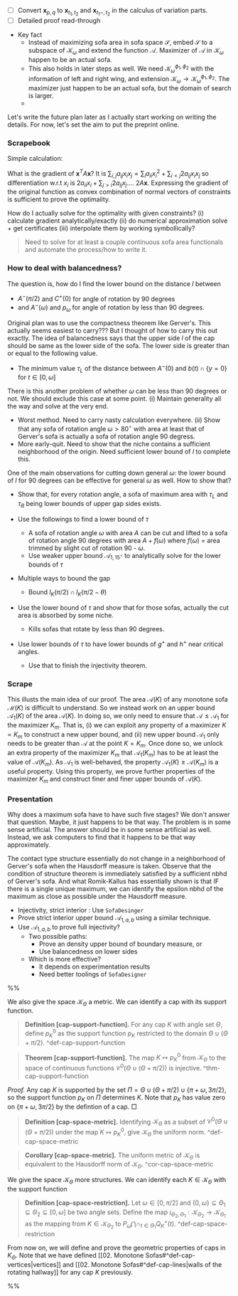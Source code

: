 - [ ] Convert $\mathbf{x}_{p, q}$ to $\mathbf{x}_{t_1, t_2}$ and $\mathbf{x}_{t_1 - , t_2}$ in the calculus of variation parts.
- [ ] Detailed proof read-through

- Key fact
	- Instead of maximizing sofa area in sofa space $\mathcal{S}$, embed $\mathcal{S}$ to a subspace of $\mathcal{K}_\omega$ and extend the function $\mathcal{A}$. Maximizer of $\mathcal{A}$ in $\mathcal{K}_\omega$ happen to be an actual sofa. 
	- This also holds in later steps as well. We need $\mathcal{K}_{\omega}^{\phi_1, \phi_2}$ with the information of left and right wing, and extension $\mathcal{K}_\omega \to \mathcal{K}_\omega^{\phi_1, \phi_2}$. The maximizer just happen to be an actual sofa, but the domain of search is larger.
	- 

Let's write the future plan later as I actually start working on writing the details. For now, let's set the aim to put the preprint online.

### Scrapebook

Simple calculation:

What is the gradient of $\mathbf{x}^T A \mathbf{x}$? It is $\sum_{i, j} a_{ij} x_i x_j = \sum_i a_{ii} x_i^2 + \sum_{i < j} 2a_{ij} x_i x_j$ so differentiation w.r.t $x_i$ is $2a_{ii}x_i + \sum_{j > i} 2a_{ij} x_j$.... $2A \mathbf{x}$. Expressing the gradient of the original function as convex combination of normal vectors of constraints is sufficient to prove the optimality.

How do I actually solve for the optimality with given constraints?
(i) calculate gradient analytically/exactly
(ii) do numerical approximation solve + get certificates
(iii) interpolate them by working symbollically?

> Need to solve for at least a couple continuous sofa area functionals and automate the process/how to write it.

### How to deal with balancedness?

The question is, how do I find the lower bound on the distance $l$ between 
- $A^-(\pi/2)$ and $C^+(0)$ for angle of rotation by 90 degrees
- and $A^-(\omega)$ and $p_\omega$ for angle of rotation by less than 90 degrees.

Original plan was to use the compactness theorem like Gerver's. This actually seems easiest to carry???
But I thought of how to carry this out exactly. The idea of balancedness says that the upper side $l$ of the cap should be same as the lower side of the sofa. The lower side is greater than or equal to the following value.

- The minimum value $\tau_L$ of the distance between $A^-(0)$ and $b(t)\cap \{y=0\}$ for $t \in [0, \omega]$

There is this another problem of whether $\omega$ can be less than 90 degrees or not. We should exclude this case at some point. 
(i) Maintain generality all the way and solve at the very end.
- Worst method. Need to carry nasty calculation everywhere.
(ii) Show that any sofa of rotation angle $\omega > 80^\circ$ with area at least that of Gerver's sofa is actually a sofa of rotation angle 90 degress.
- More early-quit. Need to show that the niche contains a sufficient neighborhood of the origin. Need sufficient lower bound of $l$ to complete this.

One of the main observations for cutting down general $\omega$: the lower bound of $l$ for 90 degrees can be effective for general $\omega$ as well.
How to show that? 


- Show that, for every rotation angle, a sofa of maximum area with $\tau_L$ and $\tau_R$ being lower bounds of upper gap sides exists.
- Use the followings to find a lower bound of $\tau$
	- A sofa of rotation angle $\omega$ with area $A$ can be cut and lifted to a sofa of rotation angle 90 degrees with area $A + f(\omega)$ where $f(\omega)$ = area trimmed by slight cut of rotation 90 - $\omega$.
	- Use weaker upper bound $\mathcal{A}_{1, 15^\circ}$ to analytically solve for the lower bounds of $\tau$

- Multiple ways to bound the gap
	- Bound $l_K(\pi/2) \cap l_K(\pi/2 - \theta)$ 

- Use the lower bound of $\tau$ and show that for those sofas, actually the cut area is absorbed by some niche.
	- Kills sofas that rotate by less than 90 degrees.
- Use lower bounds of $\tau$ to have lower bounds of $g^+$ and $h^+$ near critical angles.
	- Use that to finish the injectivity theorem.

### Scrape

This illusts the main idea of our proof. The area $\mathcal{A}(K)$ of any monotone sofa $\mathcal{M}(K)$ is difficult to understand. So we instead work on an upper bound $\mathcal{A}_1(K)$ of the area $\mathcal{A}(K)$. In doing so, we only need to ensure that $\mathcal{A} \leq \mathcal{A}_1$ for the maximizer $K_m$. That is, (i) we can exploit any property of a maximizer $K = K_m$ to construct a new upper bound, and (ii) new upper bound $\mathcal{A}_1$ only needs to be greater than $\mathcal{A}$ at the point $K = K_m$. Once done so, we unlock an extra property of the maximizer $K_m$ that $\mathcal{A}_1(K_m)$ has to be at least the value of $\mathcal{A}(K_m)$. As $\mathcal{A}_1$ is well-behaved, the property $\mathcal{A}_1(K) \geq \mathcal{A}(K_m)$ is a useful property. Using this property, we prove further properties of the maximizer $K_m$ and construct finer and finer upper bounds of $\mathcal{A}(K)$.

### Presentation

Why does a maximum sofa have to have such five stages?
We don't answer that question.
Maybe, it just happens to be that way. The problem is in some sense artificial. The answer should be in some sense artificial as well.
Instead, we ask computers to find that it happens to be that way approximately.

The contact type structure essentially do not change in a neighborhood of Gerver's sofa when the Hausdorff measure is taken. Observe that the condition of structure theorem is immediately satisfied by a sufficient nbhd of Gerver's sofa. And what Romik-Kallus has essentially shown is that IF there is a single unique maximum, we can identify the epsilon nbhd of the maximum as close as possible under the Hausdorff measure.

- Injectivity, strict interior : Use `SofaDesinger`
- Prove strict interior upper bound $\mathcal{A}_{1, a, b}$ using a similar technique.
- Use $\mathcal{A}_{1, a, b}$ to prove full injectivity?
	- Two possible paths:
		- Prove an density upper bound of boundary measure, or
		- Use balancedness on lower sides
	- Which is more effective? 
		- It depends on experimentation results
		- Need better toolings of `SofaDesigner`

%%

We also give the space $\mathcal{K}_\Theta$ a metric. We can identify a cap with its support function.

> __Definition [cap-support-function].__ For any cap $K$ with angle set $\Theta$, define $p_K^0$ as the support function $p_K$ restricted to the domain $\Theta \cup (\Theta + \pi/2)$. ^def-cap-support-function

> __Theorem [cap-support-function].__ The map $K \mapsto p_K^0$ from $\mathcal{K}_\Theta$ to the space of continuous functions $\mathcal{C}^0(\Theta \cup (\Theta + \pi/2))$ is injective. ^thm-cap-support-function

_Proof._ Any cap $K$ is supported by the set $\Pi = \Theta \cup (\Theta + \pi/2) \cup \{\pi + \omega, 3\pi/2\}$, so the support function $p_K$ on $\Pi$ determines $K$. Note that $p_K$ has value zero on $\{\pi + \omega, 3\pi/2\}$ by the defintion of a cap. □

> __Definition [cap-space-metric].__ Identifying $\mathcal{K}_\Theta$ as a subset of $\mathcal{C}^0(\Theta \cup (\Theta + \pi/2))$ under the map $K \mapsto p_K^0$, give $\mathcal{K}_\Theta$ the uniform norm. ^def-cap-space-metric

> __Corollary [cap-space-metric].__ The uniform metric of $\mathcal{K}_\Theta$ is equivalent to the Hausdorff norm of $\mathcal{K}_\Theta$. ^cor-cap-space-metric

We give the space $\mathcal{K}_\Theta$ more structures. We can identify each $K \in \mathcal{K}_\Theta$ with the support function 

> __Definition [cap-space-restriction].__ Let $\omega \in [0, \pi/2]$ and $\left\{ 0, \omega \right\} \subseteq \Theta_1 \subseteq \Theta_2 \subseteq [0, \omega]$ be two angle sets. Define the map $\iota_{\Theta_2, \Theta_1} : \mathcal{K}_{\Theta_2} \to \mathcal{K}_{\Theta_1}$ as the mapping from $K \in \mathcal{K}_{\Theta_2}$ to $P_\omega \bigcap \cap_{t \in \Theta_1} Q^+_{K}(t)$. ^def-cap-space-restriction

From now on, we will define and prove the geometric properties of caps in $K_\Theta$. Note that we have defined [[02. Monotone Sofas#^def-cap-vertices|vertices]] and [[02. Monotone Sofas#^def-cap-lines|walls of the rotating hallway]] for any cap $K$ previously.

%%